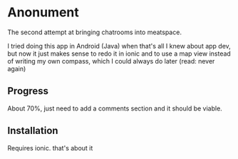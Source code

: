 # Anonument
The second attempt at bringing chatrooms into meatspace.

I tried doing this app in Android (Java) when that's all I knew about app dev, but now it just makes sense to redo it in ionic and to use a map view instead of writing my own compass, which I could always do later (read: never again)

Progress
--------
About 70%, just need to add a comments section and it should be viable.

Installation
-----------
Requires ionic. that's about it
